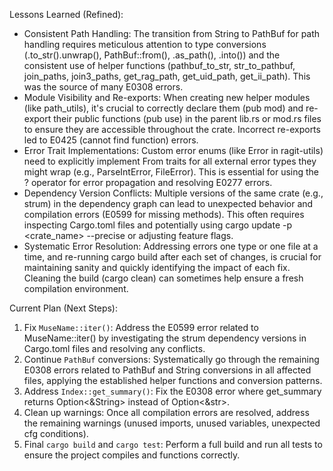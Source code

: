 
  Lessons Learned (Refined):

   * Consistent Path Handling: The transition from String to PathBuf for path handling requires meticulous attention to type conversions (.to_str().unwrap(), PathBuf::from(),
     .as_path(), .into()) and the consistent use of helper functions (pathbuf_to_str, str_to_pathbuf, join_paths, join3_paths, get_rag_path, get_uid_path, get_ii_path). This
     was the source of many E0308 errors.
   * Module Visibility and Re-exports: When creating new helper modules (like path_utils), it's crucial to correctly declare them (pub mod) and re-export their public functions
     (pub use) in the parent lib.rs or mod.rs files to ensure they are accessible throughout the crate. Incorrect re-exports led to E0425 (cannot find function) errors.
   * Error Trait Implementations: Custom error enums (like Error in ragit-utils) need to explicitly implement From traits for all external error types they might wrap (e.g.,
     ParseIntError, FileError). This is essential for using the ? operator for error propagation and resolving E0277 errors.
   * Dependency Version Conflicts: Multiple versions of the same crate (e.g., strum) in the dependency graph can lead to unexpected behavior and compilation errors (E0599 for
     missing methods). This often requires inspecting Cargo.toml files and potentially using cargo update -p <crate_name> --precise <version> or adjusting feature flags.
   * Systematic Error Resolution: Addressing errors one type or one file at a time, and re-running cargo build after each set of changes, is crucial for maintaining sanity and
     quickly identifying the impact of each fix. Cleaning the build (cargo clean) can sometimes help ensure a fresh compilation environment.

  Current Plan (Next Steps):

   1. Fix `MuseName::iter()`: Address the E0599 error related to MuseName::iter() by investigating the strum dependency versions in Cargo.toml files and resolving any conflicts.
   2. Continue `PathBuf` conversions: Systematically go through the remaining E0308 errors related to PathBuf and String conversions in all affected files, applying the
      established helper functions and conversion patterns.
   3. Address `Index::get_summary()`: Fix the E0308 error where get_summary returns Option<&String> instead of Option<&str>.
   4. Clean up warnings: Once all compilation errors are resolved, address the remaining warnings (unused imports, unused variables, unexpected cfg conditions).
   5. Final `cargo build` and `cargo test`: Perform a full build and run all tests to ensure the project compiles and functions correctly.

